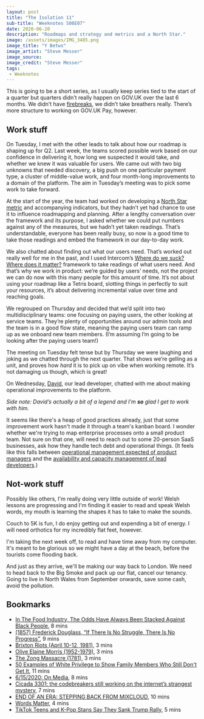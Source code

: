 ```yaml
---
layout: post
title: "The Isolation 11"
sub-title: "Weeknotes S08E07"
date: 2020-06-20
description: "Roadmaps and strategy and metrics and a North Star."
image: /assets/images/IMG_3485.png
image_title: "Y Betws"
image_artist: "Steve Messer"
image_source: 
image_credit: "Steve Messer"
tags:
 - Weeknotes
---
```


This is going to be a short series, as I usually keep series tied to the start of a quarter but quarters didn’t really happen on GOV.UK over the last 6 months. We didn’t have [firebreaks](https://insidegovuk.blog.gov.uk/2015/02/06/gov-uks-firebreak-why-and-how-we-spent-a-month-working-differently/), we didn’t take breathers really. There’s more structure to working on GOV.UK Pay, however.

## Work stuff

On Tuesday, I met with the other leads to talk about how our roadmap is shaping up for Q2. Last week, the teams scored possible work based on our confidence in delivering it, how long we suspected it would take, and whether we knew it was valuable for users. We came out with two big unknowns that needed discovery, a big push on one particular payment type, a cluster of middle-value work, and four month-long improvements to a domain of the platform. The aim in Tuesday’s meeting was to pick some work to take forward.

At the start of the year, the team had worked on developing a [North Star metric](https://amplitude.com/north-star) and accompanying indicators, but they hadn’t yet had chance to use it to influence roadmapping and planning. After a lengthy conversation over the framework and its purpose, I asked whether we could put numbers against any of the measures, but we hadn’t yet taken readings. That’s understandable, everyone has been really busy, so now is a good time to take those readings and embed the framework in our day-to-day work.

We also chatted about finding out what our users need. That’s worked out really well for me in the past, and I used Intercom’s [Where do we suck? Where does it matter?](https://www.intercom.com/blog/where-do-you-suck-where-does-it-matter/) framework to take readings of what users need. And that’s why we work in product: we’re guided by users’ needs, not the project we can do now with this many people for this amount of time. It’s not about using your roadmap like a Tetris board, slotting things in perfectly to suit your resources, it’s about delivering incremental value over time and reaching goals.

We regrouped on Thursday and decided that we’d split into two multidisciplinary teams: one focusing on paying users, the other looking at service teams. They’re plenty of opportunities around our admin tools and the team is in a good flow state, meaning the paying users team can ramp up as we onboard new team members. (I’m assuming I’m going to be looking after the paying users team!)

The meeting on Tuesday felt tense but by Thursday we were laughing and joking as we chatted through the next quarter. That shows we’re gelling as a unit, and proves how _hard_ it is to pick up on vibe when working remote. It’s not damaging us though, which is great! 

On Wednesday, [David](https://twitter.com/dgheath21), our lead developer, chatted with me about making operational improvements to the platform. 

_Side note: David’s actually a bit of a legend and I’m **so** glad I get to work with him._

It seems like there's a heap of good practices already, just that some improvement work hasn't made it through a team's kanban board. I wonder whether we're trying to map enterprise processes onto a small product team. Not sure on that one, will need to reach out to some 20-person SaaS businesses, ask how they handle tech debt and operational things. (It feels like this falls between [operational management expected of product managers](https://www.gov.uk/guidance/product-manager#product-manager) and the [availability and capacity management of lead developers](https://www.gov.uk/guidance/software-developer#lead-developer).)

## Not-work stuff

Possibly like others, I'm really doing very little outside of work! Welsh lessons are progressing and I'm finding it easier to read and speak Welsh words, my mouth is learning the shapes it has to take to make the sounds. 

Couch to 5K is fun, I do enjoy getting out and expending a bit of energy. I will need orthotics for my incredibly flat feet, however.

I'm taking the next week off, to read and have time away from my computer. It's meant to be glorious so we might have a day at the beach, before the tourists come flooding back.

And just as they arrive, we'll be making our way back to London. We need to head back to the Big Smoke and pack up our flat, cancel our tenancy. Going to live in North Wales from September onwards, save some cash, avoid the pollution.

## Bookmarks

- [In The Food Industry, The Odds Have Always Been Stacked Against Black People](https://blog.resy.com/2020/06/in-the-food-industry-the-odds-have-always-been-stacked-against-black-people/), 8 mins
- [(1857) Frederick Douglass, “If There Is No Struggle, There Is No Progress”](https://www.blackpast.org/african-american-history/1857-frederick-douglass-if-there-no-struggle-there-no-progress/), 9 mins
- [Brixton Riots (April 10-12, 1981)](https://www.blackpast.org/global-african-history/brixton-riots-april-10-12-1981/), 3 mins
- [Olive Elaine Morris (1952-1979)](https://www.blackpast.org/global-african-history/olive-elaine-morris-1952-1979/), 3 mins
- [The Zong Massacre (1781)](https://www.blackpast.org/global-african-history/zong-massacre-1781/), 3 mins
- [50 Examples of White Privilege to Show Family Members Who Still Don't Get It](https://www.vice.com/en_uk/article/4ayw8j/white-privilege-examples), 11 mins
- [6/15/2020: On Media](https://aliciakennedy.substack.com/p/6152020-on-media), 8 mins
- [Cicada 3301: the codebreakers still working on the internet’s strangest mystery](https://theface.com/life/cicada-3301-the-codebreakers-still-working-on-the-internets-strangest-mystery), 7 mins
- [END OF AN ERA: STEPPING BACK FROM MIXCLOUD](https://medium.com/@nikhilshah/end-of-an-era-stepping-back-from-mixcloud-bc6454e7cdcc), 10 mins
- [Words Matter](https://www.shaunrussell.me/writing/words-matter), 4 mins
- [TikTok Teens and K-Pop Stans Say They Sank Trump Rally](https://www.nytimes.com/2020/06/21/style/tiktok-trump-rally-tulsa.html), 5 mins
